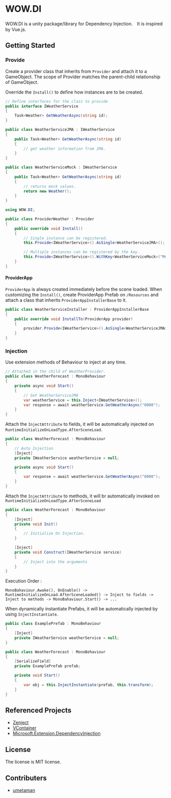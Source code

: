 # WOW.DI

WOW.DI is a unity package/library for Dependency Injection.　It is inspired by Vue.js.

## Getting Started

### Provide

Create a provider class that inherits from `Provider` and attach it to a GameObject. The scope of Provider matches the parent-child relationship of GameObject.

Override the `Install()` to define how instances are to be created.

```c#
// Define interfaces for the class to provide 
public interface IWeatherService
{
    Task<Weather> GetWeatherAsync(string id);
}

public class WeatherServiceJMA : IWeatherService
{
    public Task<Weather> GetWeatherAsync(string id)
    {
        // get weather information from JMA.
    }
}

public class WeatherServiceMock : IWeatherService
{
    public Task<Weather> GetWeatherAsync(string id)
    {
        // returns mock values.
        return new Weather();
    }
}
```

```c#
using WOW.DI;

public class ProviderWeather : Provider
{
    public override void Install()
    {
        // Single instance can be registered. 
        this.Provide<IWeatherService>().AsSingle<WeatherServiceJMA>();

        // Multiple instances can be registered by the key.
        this.Provide<IWeatherService>().WithKey<WeatherServiceMock>("Mock");
    }
}
```

#### ProviderApp

`ProviderApp` is always created immediately before the scene loaded. When customizing the `Install()`, create ProviderApp Prefab on `/Resources` and attach a class that inherits `ProviderAppInstallerBase` to it.

```c#
public class WeatherServiceInstaller : ProviderAppInstallerBase
{
    public override void InstallTo(ProviderApp provider)
    {
        provider.Provide<IWeatherService>().AsSingle<WeatherServiceJMA>();
    }
}
```

### Injection

Use extension methods of Behaviour to inject at any time.

```c#
// Attached in the child of WeatherProvider.
public class WeatherForecast : MonoBehaviour
{
    private async void Start()
    {
        // Get WeatherServiceJMA
        var weatherService = this.Inject<IWeatherService>();
        var response = await weatherService.GetWeatherAsync("0000");
    }
}
```

Attach the `InjectAttribute` to fields, it will be automatically injected on `RuntimeInitializeOnLoadType.AfterSceneLoad`.

```c#
public class WeatherForecast : MonoBehaviour
{
    // Auto Injection
    [Inject]
    private IWeatherService weatherService = null;

    private async void Start()
    {
        var response = await weatherService.GetWeatherAsync("0000");
    }
}
```

Attach the `InjectAttribute` to methods, it will br automatically invoked on `RuntimeInitializeOnLoadType.AfterSceneLoad`

```c#
public class WeatherForecast : MonoBehaviour
{
    [Inject]
    private void Init()
    {
        // Initialize On Injection.
    }

    [Inject]
    private void Construct(IWeatherService service)
    {
        // Inject into the arguments
    }
}
```

Execution Order :

```
MonoBahaviour.Awake(), OnEnable() -> RuntimeInitializeOnLoad.AfterSceneLoaded() -> Inject to fields -> Inject to methods -> MonoBahaviour.Start() -> ... 
```

When dynamically instantiate Prefabs, it will be automatically injected by using `InjectInstantiate`.

```c#
public class ExamplePrefab : MonoBehaviour
{
    [Inject]
    private IWeatherService weatherService = null;
}

public class WeatherForecast : MonoBehaviour
{
    [SerializeField]
    private ExamplePrefab prefab;

    private void Start()
    {
        var obj = this.InjectInstantiate(prefab, this.transform);
    }
}
```

## Referenced Projects

- [Zenject](https://github.com/modesttree/Zenject)
- [VContainer](https://github.com/hadashiA/VContainer)
- [Microsoft.Extension.DependencyInjection](https://github.com/dotnet/runtime)

## License

The license is MIT license.

## Contributers

- [umetaman](https://github.com/umetaman/)